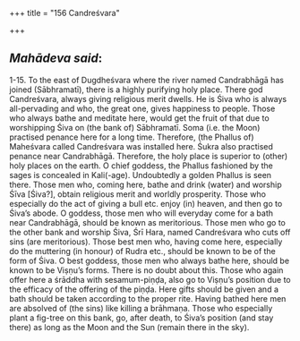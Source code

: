 +++
title = "156 Candreśvara"

+++
 

## *Mahādeva said*:

1-15. To the east of Dugdheśvara where the river named Candrabhāgā has joined (Sābhramatī), there is a highly purifying holy place. There god Candreśvara, always giving religious merit dwells. He is Śiva who is always all-pervading and who, the great one, gives happiness to people. Those who always bathe and meditate here, would get the fruit of that due to worshipping Śiva on (the bank of) Sābhramatī. Soma (i.e. the Moon) practised penance here for a long time. Therefore, (the Phallus of) Maheśvara called Candreśvara was installed here. Śukra also practised penance near Candrabhāgā. Therefore, the holy place is superior to (other) holy places on the earth. O chief goddess, the Phallus fashioned by the sages is concealed in Kali(-age). Undoubtedly a golden Phallus is seen there. Those men who, coming here, bathe and drink (water) and worship Śīva [Śiva?], obtain religious merit and worldly prosperity. Those who especially do the act of giving a bull etc. enjoy (in) heaven, and then go to Śiva’s abode. O goddess, those men who will everyday come for a bath near Candrabhāgā, should be known as meritorious. Those men who go to the other bank and worship Śiva, Śrī Hara, named Candreśvara who cuts off sins (are meritorious). Those best men who, having come here, especially do the muttering (in honour) of Rudra etc., should be known to be of the form of Śiva. O best goddess, those men who always bathe here, should be known to be Viṣṇu’s forms. There is no doubt about this. Those who again offer here a śrāddha with sesamum-piṇḍa, also go to Viṣṇu’s position due to the efficacy of the offering of the piṇḍa. Here gifts should be given and a bath should be taken according to the proper rite. Having bathed here men are absolved of (the sins) like killing a brāhmaṇa. Those who especially plant a fig-tree on this bank, go, after death, to Śiva’s position (and stay there) as long as the Moon and the Sun (remain there in the sky).


